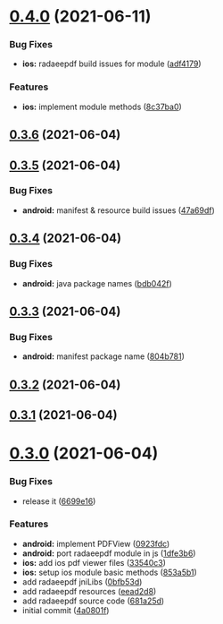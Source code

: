 # [0.4.0](https://github.com/hamidfzm/react-native-radaeepdf/compare/v0.3.6...v0.4.0) (2021-06-11)


### Bug Fixes

* **ios:** radaeepdf build issues for module ([adf4179](https://github.com/hamidfzm/react-native-radaeepdf/commit/adf417912b2110fcc3e4c50843ef2cdd3ed59e3c))


### Features

* **ios:** implement module methods ([8c37ba0](https://github.com/hamidfzm/react-native-radaeepdf/commit/8c37ba024ce012cd755108cce89c9087f2dee888))

## [0.3.6](https://github.com/hamidfzm/react-native-radaeepdf/compare/v0.3.5...v0.3.6) (2021-06-04)

## [0.3.5](https://github.com/hamidfzm/react-native-radaeepdf/compare/v0.3.4...v0.3.5) (2021-06-04)


### Bug Fixes

* **android:** manifest & resource build issues ([47a69df](https://github.com/hamidfzm/react-native-radaeepdf/commit/47a69df13b38e87c94ac88529c223c800aa94205))

## [0.3.4](https://github.com/hamidfzm/react-native-radaeepdf/compare/v0.3.3...v0.3.4) (2021-06-04)


### Bug Fixes

* **android:** java package names ([bdb042f](https://github.com/hamidfzm/react-native-radaeepdf/commit/bdb042f7e535ab5ca6769b987fc4bea20611fee3))

## [0.3.3](https://github.com/hamidfzm/react-native-radaeepdf/compare/v0.3.2...v0.3.3) (2021-06-04)


### Bug Fixes

* **android:** manifest package name ([804b781](https://github.com/hamidfzm/react-native-radaeepdf/commit/804b7818f20f0615ed82332437bd4e93969b857b))

## [0.3.2](https://github.com/hamidfzm/react-native-radaeepdf/compare/v0.3.1...v0.3.2) (2021-06-04)



## [0.3.1](https://github.com/hamidfzm/react-native-radaeepdf/compare/v0.3.1...v0.3.2) (2021-06-04)



# [0.3.0](https://github.com/hamidfzm/react-native-radaeepdf/compare/v0.3.1...v0.3.2) (2021-06-04)


### Bug Fixes

* release it ([6699e16](https://github.com/hamidfzm/react-native-radaeepdf/commit/6699e166f03df0f9345bac600d295400d801a7b8))


### Features

* **android:** implement PDFView ([0923fdc](https://github.com/hamidfzm/react-native-radaeepdf/commit/0923fdccd3a3fc90287d3d1b0564cd96d99bfe8e))
* **android:** port radaeepdf module in js ([1dfe3b6](https://github.com/hamidfzm/react-native-radaeepdf/commit/1dfe3b658f4ac6c8a22adbcc9fcc91174a4744de))
* **ios:** add ios pdf viewer files ([33540c3](https://github.com/hamidfzm/react-native-radaeepdf/commit/33540c336f58fd2b93666208dfda9c0bc332199e))
* **ios:** setup ios module basic methods ([853a5b1](https://github.com/hamidfzm/react-native-radaeepdf/commit/853a5b11373d5e7c55758e9b319780cbd106b29b))
* add radaeepdf jniLibs ([0bfb53d](https://github.com/hamidfzm/react-native-radaeepdf/commit/0bfb53dabfd0819d24d0428a757e2728b194515c))
* add radaeepdf resources ([eead2d8](https://github.com/hamidfzm/react-native-radaeepdf/commit/eead2d82caf54badb192621f6709f524b77517d8))
* add radaeepdf source code ([681a25d](https://github.com/hamidfzm/react-native-radaeepdf/commit/681a25d3b062b22591ec5bc1e2a7bbafc1f407e8))
* initial commit ([4a0801f](https://github.com/hamidfzm/react-native-radaeepdf/commit/4a0801fbba3adc2453fbba708df37c52f21cb555))

